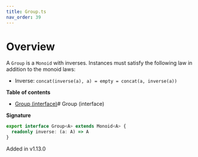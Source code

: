 ```yaml
---
title: Group.ts
nav_order: 39
---
```


# Overview

A `Group` is a `Monoid` with inverses. Instances must satisfy the following law in addition to the monoid laws:

- Inverse: `concat(inverse(a), a) = empty = concat(a, inverse(a))`

**Table of contents**

- [Group (interface)](#group-interface)# Group (interface)

**Signature**

```ts
export interface Group<A> extends Monoid<A> {
  readonly inverse: (a: A) => A
}
```

Added in v1.13.0
